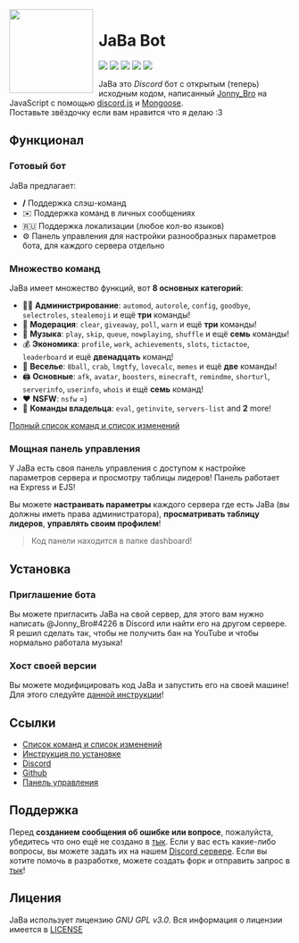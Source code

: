 <img width="150" height="150" align="left" style="float: left; margin: 0 10px 0 0;" src="https://cdn.discordapp.com/attachments/1005529755296206940/1090005990717534269/af98d49ebc9bf28b40b45ed5a0a623b4.webp">

# JaBa Bot

[![](https://img.shields.io/discord/892727526911258654?logo=discord&&colorB=00BFFF&label=%D0%9A%D0%BE%D0%BF%D0%B8%D0%BF%D0%B0%D1%81%D1%82%D0%B5%D1%80%D1%8B&style=flat-square)](https://discord.gg/Ptkj2n9nzZ)
[![](https://img.shields.io/discord/568120814776614924.svg?logo=discord&colorB=00BFFF&label=Atlanta%20Emojis)](https://discord.gg/NPkySYKMkN)
[![](https://img.shields.io/badge/discord.js-v14.8.0-blue.svg?logo=npm)](https://github.com/discordjs/discord.js)
[![](https://www.codefactor.io/repository/github/JonnyBro/JaBa/badge)](https://www.codefactor.io/repository/github/JonnyBro/JaBa)
[![](https://img.shields.io/github/license/JonnyBro/JaBa?label=%D0%9B%D0%B8%D1%86%D0%B5%D0%BD%D0%B7%D0%B8%D1%8F%20&style=flat-square)](https://github.com/JonnyBro/JaBa/blob/main/LICENSE)

JaBa это *Discord* бот с открытым (теперь) исходным кодом, написанный [Jonny_Bro](https://github.com/JonnyBro) на JavaScript с помощью [discord.js](https://github.com/discordjs/discord.js) и [Mongoose](https://mongoosejs.com).\
Поставьте звёздочку если вам нравится что я делаю :3

## Функционал

### Готовый бот

JaBa предлагает:
*   **/** Поддержка слэш-команд
*   ✉️ Поддержка команд в личных сообщениях
*   🇷🇺 Поддержка локализации (любое кол-во языков)
*   ⚙️ Панель управления для настройки разнообразных параметров бота, для каждого сервера отдельно

### Множество команд

JaBa имеет множество функций, вот **8 основных категорий**:

*   👩‍💼 **Администрирование**: `automod`, `autorole`, `config`, `goodbye`, `selectroles`, `stealemoji` и ещё **три** команды!
*   🚓 **Модерация**: `clear`, `giveaway`, `poll`, `warn` и ещё **три** команды!
*   🎵 **Музыка**: `play`, `skip`, `queue`, `nowplaying`, `shuffle` и ещё **семь** команды!
*   💰 **Экономика**: `profile`, `work`, `achievements`, `slots`, `tictactoe`, `leaderboard` и ещё **двенадцать** команд!
*   👻 **Веселье**: `8ball`, `crab`, `lmgtfy`, `lovecalc`, `memes` и ещё **две** команды!
*   🖨️ **Основные**: `afk`, `avatar`, `boosters`, `minecraft`, `remindme`, `shorturl`, `serverinfo`, `userinfo`, `whois` и ещё **семь** команд!
*   ❤ **NSFW**: `nsfw` =)
*   👑 **Команды владельца**: `eval`, `getinvite`, `servers-list` and **2** more!

[Полный список команд и список изменений](http://jababot.duckdns.org/docs)

### Мощная панель управления

У JaBa есть своя панель управления с доступом к настройке параметров сервера и просмотру таблицы лидеров! Панель работает на Express и EJS!

<!-- <img align="left" style="float: centrer; margin: 0 10px 0 0;" src="https://zupimages.net/up/19/31/c3ya.png" height="200" width="350"/>
<img align="center" style="float: left; margin: 0 10px 0 0;" src="https://zupimages.net/up/19/31/vnq5.png" height="200" width="350"/>
<img align="center" style="float: centrer; margin: 0 10px 0 0;" src="https://zupimages.net/up/19/31/htga.png" height="200" width="350"/> -->

Вы можете **настраивать параметры** каждого сервера где есть JaBa (вы должны иметь права администратора), **просматривать таблицу лидеров**, **управлять своим профилем**!

> Код панели находится в папке dashboard!

## Установка

### Приглашение бота

Вы можете пригласить JaBa на свой сервер, для этого вам нужно написать @Jonny_Bro#4226 в Discord или найти его на другом сервере.
Я решил сделать так, чтобы не получить бан на YouTube и чтобы нормально работала музыка!

### Хост своей версии

Вы можете модифицировать код JaBa и запустить его на своей машине!
Для этого следуйте [данной инструкции](https://github.com/JonnyBro/JaBa/wiki/Установка-JaBa-на-своей-машине)!

## Ссылки

*   [Список команд и список изменений](http://jababot.duckdns.org/docs)
*   [Инструкция по установке](https://github.com/JonnyBro/JaBa/wiki/Установка-JaBa-на-своей-машине)
*   [Discord](https://discord.gg/Ptkj2n9nzZ)
*   [Github](https://github.com/JonnyBro/JaBa/)
*   [Панель управления](http://jababot.duckdns.org)

## Поддержка

Перед **созданием сообщения об ошибке или вопросе**, пожалуйста, убедитесь что оно ещё не создано в [тык](https://github.com/JonnyBro/JaBa/issues?q=is%3Aissue+is%3Aopen+sort%3Aupdated-desc).
Если у вас есть какие-либо вопросы, вы можете задать их на нашем [Discord сервере](https://discord.gg/NPkySYKMkN).
Если вы хотите помочь в разработке, можете создать форк и отправить запрос в [тык](https://github.com/JonnyBro/JaBa/pulls?q=is%3Apr+is%3Aopen+sort%3Aupdated-desc)!

## Лицения

JaBa использует лицензию *GNU GPL v3.0*. Вся информация о лицензии имеется в [LICENSE](https://github.com/JonnyBro/JaBa/blob/main/LICENSE)
